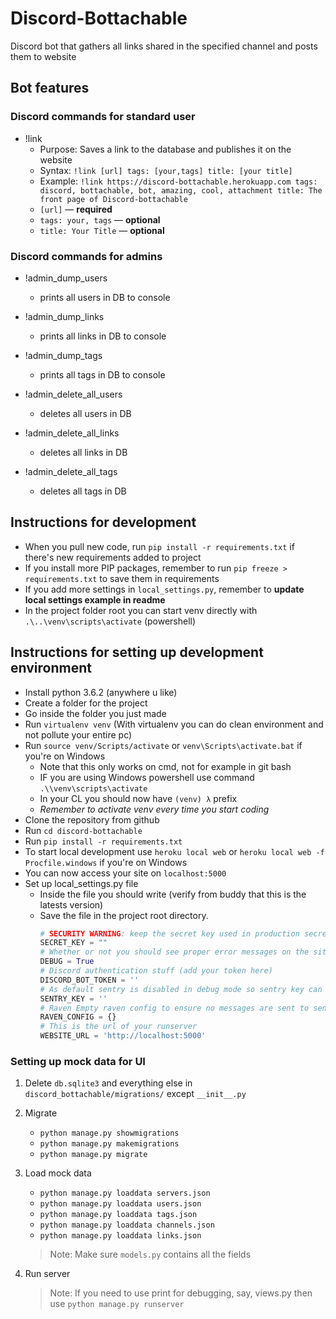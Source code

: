 # Discord-Bottachable

Discord bot that gathers all links shared in the specified channel and posts them to website

## Bot features

### Discord commands for standard user
- !link
  - Purpose: Saves a link to the database and publishes it on the website
  - Syntax: `!link [url] tags: [your,tags] title: [your title]`
  - Example: `!link https://discord-bottachable.herokuapp.com tags: discord, bottachable, bot, amazing, cool, attachment title: The front page of Discord-bottachable`
  - `[url]` &mdash; __required__
  - `tags: your, tags` &mdash; __optional__
  - `title: Your Title` &mdash; __optional__

### Discord commands for admins
- !admin_dump_users
  - prints all users in DB to console
- !admin_dump_links
  - prints all links in DB to console
- !admin_dump_tags
  - prints all tags in DB to console

- !admin_delete_all_users
  - deletes all users in DB
- !admin_delete_all_links
  - deletes all links in DB
- !admin_delete_all_tags
  - deletes all tags in DB

## Instructions for development
- When you pull new code, run `pip install -r requirements.txt` if there's new requirements added to project
- If you install more PIP packages, remember to run `pip freeze > requirements.txt` to save them in requirements
- If you add more settings in `local_settings.py`, remember to **update local settings example in readme**
- In the project folder root you can start venv directly with `.\..\venv\scripts\activate` (powershell)

## Instructions for setting up development environment

- Install python 3.6.2 (anywhere u like)
- Create a folder for the project
- Go inside the folder you just made
- Run `virtualenv venv` (With virtualenv you can do clean environment and not pollute your entire pc)
- Run `source venv/Scripts/activate` or `venv\Scripts\activate.bat` if you're on Windows
  - Note that this only works on cmd, not for example in git bash
  - IF you are using Windows powershell use command `.\\venv\scripts\activate`
  - In your CL you should now have `(venv) λ` prefix
  - *Remember to activate venv every time you start coding*
- Clone the repository from github
- Run `cd discord-bottachable`
- Run `pip install -r requirements.txt`
- To start local development use `heroku local web` or `heroku local web -f Procfile.windows` if you're on Windows
- You can now access your site on `localhost:5000`
- Set up local_settings.py file
    - Inside the file you should write (verify from buddy that this is the latests version)
    - Save the file in the project root directory.
        ```python
        # SECURITY WARNING: keep the secret key used in production secret!
        SECRET_KEY = ""
        # Whether or not you should see proper error messages on the site when error happens
        DEBUG = True
        # Discord authentication stuff (add your token here)
        DISCORD_BOT_TOKEN = ''
        # As default sentry is disabled in debug mode so sentry key can be empty string
        SENTRY_KEY = ''
        # Raven Empty raven config to ensure no messages are sent to sentry
        RAVEN_CONFIG = {}
        # This is the url of your runserver
        WEBSITE_URL = 'http://localhost:5000'
        ```

### Setting up mock data for UI
1. Delete `db.sqlite3` and everything else in `discord_bottachable/migrations/` except `__init__.py`
2. Migrate
    - `python manage.py showmigrations`
    - `python manage.py makemigrations`
    - `python manage.py migrate`
3. Load mock data
    - `python manage.py loaddata servers.json`
    - `python manage.py loaddata users.json`
    - `python manage.py loaddata tags.json`
    - `python manage.py loaddata channels.json`
    - `python manage.py loaddata links.json`
    > Note: Make sure `models.py` contains all the fields

4. Run server
    > Note: If you need to use print for debugging, say, views.py then use `python manage.py runserver`
